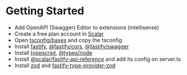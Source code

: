 # Getting Started

- Add OpenAPI (Swagger) Editor to extensions (intellisense)
- Create a free plan account in [Scalar](https://dashboard.scalar.com/)
- Open [tsconfig/bases](https://github.com/tsconfig/bases) and copy the tsconfig
- Install [fastify](https://www.npmjs.com/package/fastify), [@fastify/cors](https://www.npmjs.com/package/@fastify/cors), [@fastify/swagger](https://www.npmjs.com/package/@fastify/swagger)
- Install [typescript](https://www.npmjs.com/package/typescript), [@types/node](https://www.npmjs.com/package/@types/node)
- Install [@scalar/fastify-api-reference](https://www.npmjs.com/package/@scalar/fastify-api-reference) and add its config on server.ts
- Install [zod](https://www.npmjs.com/package/zod) and [fastify-type-provider-zod](https://www.npmjs.com/package/fastify-type-provider-zod)

<!-- validator is meant for inputs and serializers for outputs -->